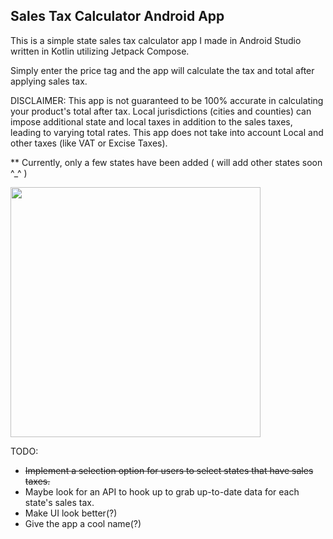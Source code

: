 ## Sales Tax Calculator Android App

This is a simple state sales tax calculator app I made in Android Studio written in Kotlin utilizing Jetpack Compose.

Simply enter the price tag and the app will calculate the tax and total after applying sales tax. 

DISCLAIMER: This app is not guaranteed to be 100% accurate in calculating your product's total after tax. Local jurisdictions (cities and counties) can impose additional state and local taxes in addition to the sales taxes, leading to varying total rates. This app does not take into account Local and other taxes (like VAT or Excise Taxes).

** Currently, only a few states have been added ( will add other states soon ^_^ )

<img src="https://github.com/mylifeisoofed/Sales-Tax-Calculator/assets/58831022/75ffb0e6-1dae-47c0-b657-ab1f0efe90e9" width="400">

TODO:
- ~~Implement a selection option for users to select states that have sales taxes.~~
- Maybe look for an API to hook up to grab up-to-date data for each state's sales tax.
- Make UI look better(?)
- Give the app a cool name(?)
